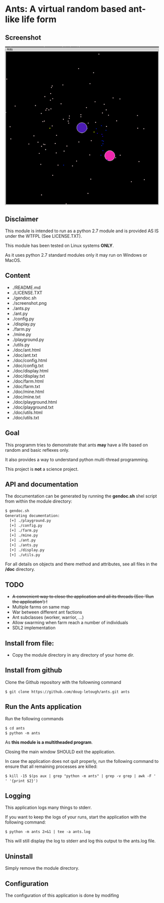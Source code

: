 # Ants: A virtual random based ant-like life form


## Screenshot

![Ants screenshot](screenshot.png)

## Disclaimer

This module is intended to run as a python 2.7 module and is provided AS IS under the WTFPL (See LICENSE.TXT).

This module has been tested on Linux systems **ONLY**.

As it uses python 2.7 standard modules only it may run on Windows or MacOS.


## Content

* ./README.md
* ./LICENSE.TXT
* ./gendoc.sh
* ./screenshot.png
* ./ants.py
* ./ant.py
* ./config.py
* ./display.py
* ./farm.py
* ./mine.py
* ./playground.py
* ./utils.py
* ./doc/ant.html
* ./doc/ant.txt
* ./doc/config.html
* ./doc/config.txt
* ./doc/display.html
* ./doc/display.txt
* ./doc/farm.html
* ./doc/farm.txt
* ./doc/mine.html
* ./doc/mine.txt
* ./doc/playground.html
* ./doc/playground.txt
* ./doc/utils.html
* ./doc/utils.txt


## Goal

This programm tries to demonstrate that ants **may** have a life based on random and basic reflexes only.

It also provides a way to understand python multi-thread programming.

This project is **not** a science project.


## API and documentation

The documentation can be generated by running the **gendoc.sh** shel script from within the module directory:

```
$ gendoc.sh
Generating documentation:
  [+] ./playground.py
  [+] ./config.py
  [+] ./farm.py
  [+] ./mine.py
  [+] ./ant.py
  [+] ./ants.py
  [+] ./display.py
  [+] ./utils.py
```

For all details on objects and there method and attributes, see all files in the **/doc** directory.


## TODO

* ~~A convenient way to close the application and all its threads (See 'Run the application') !~~
* Multiple farms on same map
* War between different ant factions
* Ant subclasses (worker, warrior, ...)
* Allow swarming when farm reach a number of individuals
* SDL2 implementation

## Install from file:

* Copy the module directory in any directory of your home dir.


## Install from github

Clone the Github repository with the followning command

```
$ git clone https://github.com/doug-letough/ants.git ants
```


## Run the Ants application

Run the following commands

```
$ cd ants
$ python -m ants
```

As **this module is a multitheaded program**.

Closing the main window SHOULD exit the application.

In case the application does not quit properly, run the following command to ensure that all remaining processes are killed:

```
$ kill -15 $(ps aux | grep "python -m ants" | grep -v grep | awk -F ' ' '{print $2}')
```


## Logging

This application logs many things to stderr.

If you want to keep the logs of your runs, start the application with the following command:

```
$ python -m ants 2>&1 | tee -a ants.log
```

This will still display the log to stderr and log this output to the ants.log file.


## Uninstall

Simply remove the module directory. 


## Configuration

The configuration of this application is done by modifing
